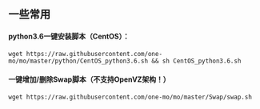 ## 一些常用

#### python3.6一键安装脚本（CentOS）：
```shell
wget https://raw.githubusercontent.com/one-mo/mo/master/python/CentOS_python3.6.sh && sh CentOS_python3.6.sh
```

#### 一键增加/删除Swap脚本（不支持OpenVZ架构！）
```shell
wget https://raw.githubusercontent.com/one-mo/mo/master/Swap/swap.sh
```

